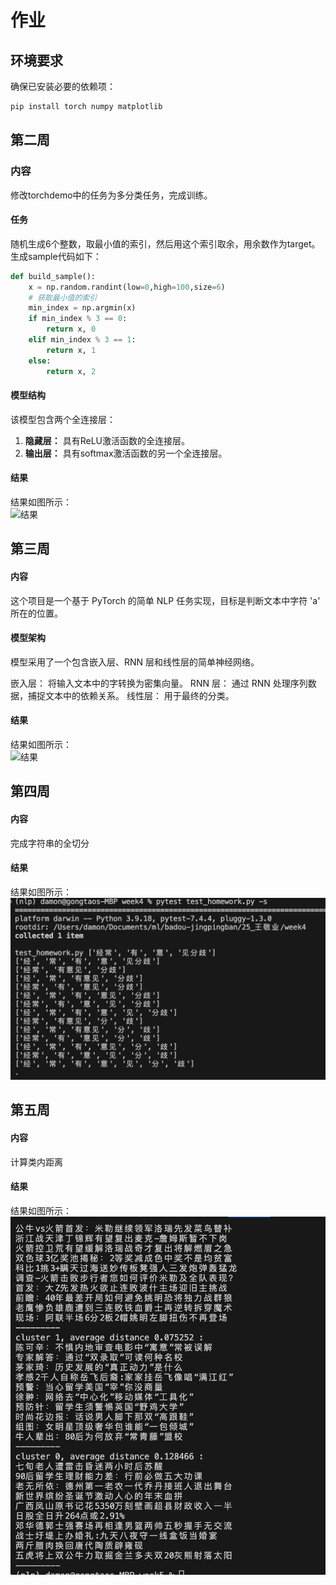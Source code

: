 # 作业


## 环境要求

确保已安装必要的依赖项：
```bash
pip install torch numpy matplotlib
```
## 第二周

### 内容
修改torchdemo中的任务为多分类任务，完成训练。

#### 任务
随机生成6个整数，取最小值的索引，然后用这个索引取余，用余数作为target。生成sample代码如下：

```python
def build_sample():
    x = np.random.randint(low=0,high=100,size=6)
    # 获取最小值的索引
    min_index = np.argmin(x)
    if min_index % 3 == 0:
        return x, 0
    elif min_index % 3 == 1:
        return x, 1
    else:
        return x, 2
```

#### 模型结构

该模型包含两个全连接层：
1. **隐藏层：** 具有ReLU激活函数的全连接层。
2. **输出层：** 具有softmax激活函数的另一个全连接层。

#### 结果
结果如图所示：  
![结果](week2/results.png)


## 第三周

#### 内容
这个项目是一个基于 PyTorch 的简单 NLP 任务实现，目标是判断文本中字符 'a' 所在的位置。

#### 模型架构
模型采用了一个包含嵌入层、RNN 层和线性层的简单神经网络。

嵌入层： 将输入文本中的字转换为密集向量。
RNN 层： 通过 RNN 处理序列数据，捕捉文本中的依赖关系。
线性层： 用于最终的分类。
#### 结果
结果如图所示：  
![结果](week3/results.png)


## 第四周

#### 内容
完成字符串的全切分

#### 结果
结果如图所示：  
![结果](week4/results.png)

## 第五周

#### 内容
计算类内距离

#### 结果
结果如图所示：  
![结果](week5/results.png)